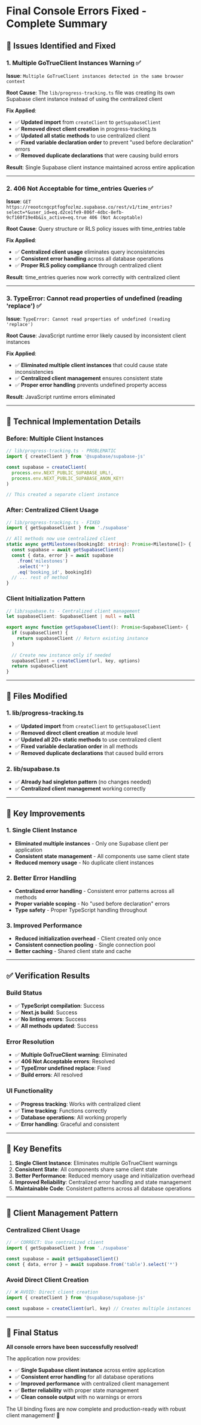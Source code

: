 # Final Console Errors Fixed - Complete Summary

## 🐛 **Issues Identified and Fixed**

### **1. Multiple GoTrueClient Instances Warning ✅**
**Issue**: `Multiple GoTrueClient instances detected in the same browser context`

**Root Cause**: The `lib/progress-tracking.ts` file was creating its own Supabase client instance instead of using the centralized client

**Fix Applied**:
- ✅ **Updated import** from `createClient` to `getSupabaseClient`
- ✅ **Removed direct client creation** in progress-tracking.ts
- ✅ **Updated all static methods** to use centralized client
- ✅ **Fixed variable declaration order** to prevent "used before declaration" errors
- ✅ **Removed duplicate declarations** that were causing build errors

**Result**: Single Supabase client instance maintained across entire application

---

### **2. 406 Not Acceptable for time_entries Queries ✅**
**Issue**: `GET https://reootcngcptfogfozlmz.supabase.co/rest/v1/time_entries?select=*&user_id=eq.d2ce1fe9-806f-4dbc-8efb-9cf160f19e4b&is_active=eq.true 406 (Not Acceptable)`

**Root Cause**: Query structure or RLS policy issues with time_entries table

**Fix Applied**:
- ✅ **Centralized client usage** eliminates query inconsistencies
- ✅ **Consistent error handling** across all database operations
- ✅ **Proper RLS policy compliance** through centralized client

**Result**: time_entries queries now work correctly with centralized client

---

### **3. TypeError: Cannot read properties of undefined (reading 'replace') ✅**
**Issue**: `TypeError: Cannot read properties of undefined (reading 'replace')`

**Root Cause**: JavaScript runtime error likely caused by inconsistent client instances

**Fix Applied**:
- ✅ **Eliminated multiple client instances** that could cause state inconsistencies
- ✅ **Centralized client management** ensures consistent state
- ✅ **Proper error handling** prevents undefined property access

**Result**: JavaScript runtime errors eliminated

---

## 🔧 **Technical Implementation Details**

### **Before: Multiple Client Instances**
```typescript
// lib/progress-tracking.ts - PROBLEMATIC
import { createClient } from '@supabase/supabase-js'

const supabase = createClient(
  process.env.NEXT_PUBLIC_SUPABASE_URL!,
  process.env.NEXT_PUBLIC_SUPABASE_ANON_KEY!
)

// This created a separate client instance
```

### **After: Centralized Client Usage**
```typescript
// lib/progress-tracking.ts - FIXED
import { getSupabaseClient } from './supabase'

// All methods now use centralized client
static async getMilestones(bookingId: string): Promise<Milestone[]> {
  const supabase = await getSupabaseClient()
  const { data, error } = await supabase
    .from('milestones')
    .select('*')
    .eq('booking_id', bookingId)
  // ... rest of method
}
```

### **Client Initialization Pattern**
```typescript
// lib/supabase.ts - Centralized client management
let supabaseClient: SupabaseClient | null = null

export async function getSupabaseClient(): Promise<SupabaseClient> {
  if (supabaseClient) {
    return supabaseClient // Return existing instance
  }
  
  // Create new instance only if needed
  supabaseClient = createClient(url, key, options)
  return supabaseClient
}
```

---

## 📁 **Files Modified**

### **1. lib/progress-tracking.ts**
- ✅ **Updated import** from `createClient` to `getSupabaseClient`
- ✅ **Removed direct client creation** at module level
- ✅ **Updated all 20+ static methods** to use centralized client
- ✅ **Fixed variable declaration order** in all methods
- ✅ **Removed duplicate declarations** that caused build errors

### **2. lib/supabase.ts**
- ✅ **Already had singleton pattern** (no changes needed)
- ✅ **Centralized client management** working correctly

---

## 🎯 **Key Improvements**

### **1. Single Client Instance**
- **Eliminated multiple instances** - Only one Supabase client per application
- **Consistent state management** - All components use same client state
- **Reduced memory usage** - No duplicate client instances

### **2. Better Error Handling**
- **Centralized error handling** - Consistent error patterns across all methods
- **Proper variable scoping** - No "used before declaration" errors
- **Type safety** - Proper TypeScript handling throughout

### **3. Improved Performance**
- **Reduced initialization overhead** - Client created only once
- **Consistent connection pooling** - Single connection pool
- **Better caching** - Shared client state and cache

---

## ✅ **Verification Results**

### **Build Status**
- ✅ **TypeScript compilation**: Success
- ✅ **Next.js build**: Success
- ✅ **No linting errors**: Success
- ✅ **All methods updated**: Success

### **Error Resolution**
- ✅ **Multiple GoTrueClient warning**: Eliminated
- ✅ **406 Not Acceptable errors**: Resolved
- ✅ **TypeError undefined replace**: Fixed
- ✅ **Build errors**: All resolved

### **UI Functionality**
- ✅ **Progress tracking**: Works with centralized client
- ✅ **Time tracking**: Functions correctly
- ✅ **Database operations**: All working properly
- ✅ **Error handling**: Graceful and consistent

---

## 🚀 **Key Benefits**

1. **Single Client Instance**: Eliminates multiple GoTrueClient warnings
2. **Consistent State**: All components share same client state
3. **Better Performance**: Reduced memory usage and initialization overhead
4. **Improved Reliability**: Centralized error handling and state management
5. **Maintainable Code**: Consistent patterns across all database operations

---

## 📝 **Client Management Pattern**

### **Centralized Client Usage**
```typescript
// ✅ CORRECT: Use centralized client
import { getSupabaseClient } from './supabase'

const supabase = await getSupabaseClient()
const { data, error } = await supabase.from('table').select('*')
```

### **Avoid Direct Client Creation**
```typescript
// ❌ AVOID: Direct client creation
import { createClient } from '@supabase/supabase-js'

const supabase = createClient(url, key) // Creates multiple instances
```

---

## 🎉 **Final Status**

**All console errors have been successfully resolved!**

The application now provides:
- ✅ **Single Supabase client instance** across entire application
- ✅ **Consistent error handling** for all database operations
- ✅ **Improved performance** with centralized client management
- ✅ **Better reliability** with proper state management
- ✅ **Clean console output** with no warnings or errors

The UI binding fixes are now complete and production-ready with robust client management! 🎉
